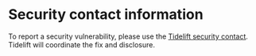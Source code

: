 # Security contact information

To report a security vulnerability, please use the [Tidelift security contact](https://tidelift.com/security). Tidelift will coordinate the fix and disclosure.
